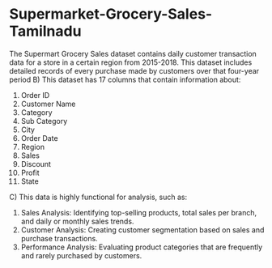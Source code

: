 # Supermarket-Grocery-Sales-Tamilnadu
The Supermart Grocery Sales dataset contains daily customer transaction data for a store in a certain region from 2015-2018. This dataset includes detailed records of every purchase made by customers over that four-year period
B) This dataset has 17 columns that contain information about:

1.  Order ID
2.  Customer Name
3.  Category
4.  Sub Category
5.  City
6.  Order Date
7.  Region
8.  Sales
9.  Discount
10. Profit
11. State

C) This data is highly functional for analysis, such as:

1. Sales Analysis: Identifying top-selling products, total sales per branch, and daily or monthly sales trends.
2. Customer Analysis: Creating customer segmentation based on sales and purchase transactions.
3. Performance Analysis: Evaluating product categories that are frequently and rarely purchased by customers.
